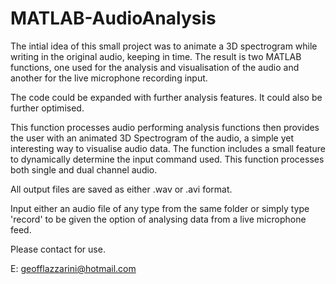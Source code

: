 # MATLAB-AudioAnalysis

The intial idea of this small project was to animate a 3D spectrogram while writing in the
original audio, keeping in time. The result is two MATLAB functions, one used for the analysis 
and visualisation of the audio and another for the live microphone recording input. 

The code could be expanded with further analysis features. It could also be further optimised.

This function processes audio performing analysis functions then
provides the user with an animated 3D Spectrogram of the audio, a simple
yet interesting way to visualise audio data. The function includes a
small feature to dynamically determine the input command used. This 
function processes both single and dual channel audio.

All output files are saved as either .wav or .avi format.

Input either an audio file of any type from the same folder or simply
type 'record' to be given the option of analysing data from a live
microphone feed.


Please contact for use.

E: geofflazzarini@hotmail.com
